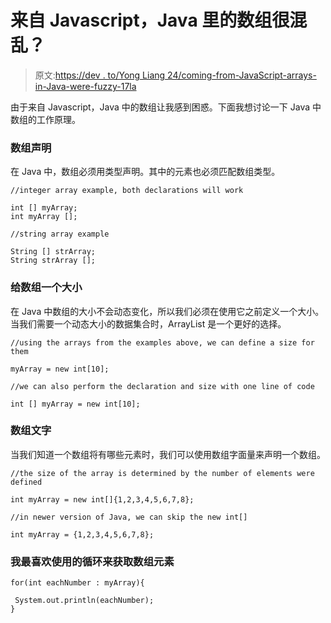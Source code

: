 # 来自 Javascript，Java 里的数组很混乱？

> 原文:[https://dev . to/Yong Liang 24/coming-from-JavaScript-arrays-in-Java-were-fuzzy-17la](https://dev.to/yongliang24/coming-from-javascript-arrays-in-java-were-confusing-17la)

由于来自 Javascript，Java 中的数组让我感到困惑。下面我想讨论一下 Java 中数组的工作原理。

### [](#array-declaration)数组声明

在 Java 中，数组必须用类型声明。其中的元素也必须匹配数组类型。

```
//integer array example, both declarations will work

int [] myArray; 
int myArray [];

//string array example

String [] strArray;
String strArray []; 
```

### [](#give-array-a-size)给数组一个大小

在 Java 中数组的大小不会动态变化，所以我们必须在使用它之前定义一个大小。当我们需要一个动态大小的数据集合时，ArrayList 是一个更好的选择。

```
//using the arrays from the examples above, we can define a size for them

myArray = new int[10];

//we can also perform the declaration and size with one line of code

int [] myArray = new int[10]; 
```

### [](#array-literal)数组文字

当我们知道一个数组将有哪些元素时，我们可以使用数组字面量来声明一个数组。

```
//the size of the array is determined by the number of elements were defined

int myArray = new int[]{1,2,3,4,5,6,7,8};

//in newer version of Java, we can skip the new int[]

int myArray = {1,2,3,4,5,6,7,8}; 
```

### [](#my-favorite-loop-to-use-to-get-the-array-elements)我最喜欢使用的循环来获取数组元素

```
for(int eachNumber : myArray){

 System.out.println(eachNumber);
} 
```